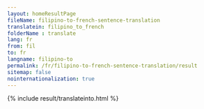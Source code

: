 ```yaml
---
layout: homeResultPage
fileName: filipino-to-french-sentence-translation
translatein: filipino_to_french
folderName : translate
lang: fr
from: fil
to: fr
langname: filipino-to
permalink: /fr/filipino-to-french-sentence-translation/result
sitemap: false
nointernationalization: true
---
```

{% include result/translateinto.html %}

<script src="/js/result/translation.js" data-foldername="{{page.folderName}}" data-lang="{{page.lang}}"></script>
